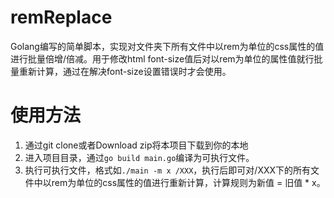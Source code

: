 # remReplace
Golang编写的简单脚本，实现对文件夹下所有文件中以rem为单位的css属性的值进行批量倍增/倍减。用于修改html font-size值后对以rem为单位的属性值就行批量重新计算，通过在解决font-size设置错误时才会使用。

# 使用方法
1. 通过git clone或者Download zip将本项目下载到你的本地
2. 进入项目目录，通过```go build main.go```编译为可执行文件。
3. 执行可执行文件，格式如```./main -m x /XXX```，执行后即可对/XXX下的所有文件中以rem为单位的css属性的值进行重新计算，计算规则为新值 = 旧值 * x。

